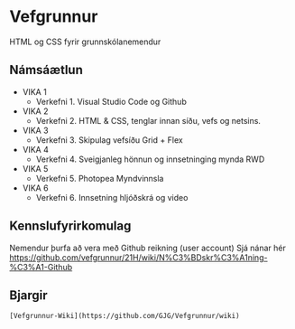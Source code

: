 # Vefgrunnur
HTML og CSS fyrir grunnskólanemendur

## Námsáætlun

* VIKA 1
  * Verkefni 1. Visual Studio Code og Github
* VIKA 2
  * Verkefni 2. HTML & CSS, tenglar innan síðu, vefs og netsins.
* VIKA 3
  * Verkefni 3. Skipulag vefsíðu Grid + Flex
* VIKA 4
  * Verkefni 4. Sveigjanleg hönnun og innsetninging mynda RWD
* VIKA 5
  * Verkefni 5. Photopea Myndvinnsla 
* VIKA 6
  * Verkefni 6. Innsetning hljóðskrá og video

## Kennslufyrirkomulag

Nemendur þurfa að vera með Github reikning (user account)
Sjá nánar hér https://github.com/vefgrunnur/21H/wiki/N%C3%BDskr%C3%A1ning-%C3%A1-Github

## Bjargir
	[Vefgrunnur-Wiki](https://github.com/GJG/Vefgrunnur/wiki)

